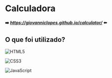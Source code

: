 
<div>
<h1><strong>Calculadora</strong></h1>
</div>

#### :arrow_right: *_https://giovanniclopes.github.io/calculator/_* :arrow_left:

## O que foi utilizado?

![HTML5](https://img.shields.io/badge/html5-%23E34F26.svg?style=for-the-badge&logo=html5&logoColor=white)

![CSS3](https://img.shields.io/badge/css3-%231572B6.svg?style=for-the-badge&logo=css3&logoColor=white)

![JavaScript](https://img.shields.io/badge/javascript-%23323330.svg?style=for-the-badge&logo=javascript&logoColor=%23F7DF1E)